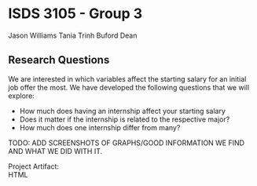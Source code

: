 # ISDS 3105 - Group 3 
Jason Williams
Tania Trinh
Buford Dean

## Research Questions  
We are interested in which variables affect the starting salary for an initial job offer the most. We have developed the following questions that we will explore:

- How much does having an internship affect your starting salary
- Does it matter if the internship is related to the respective major?
- How much does one internship differ from many? 


TODO: ADD SCREENSHOTS OF GRAPHS/GOOD INFORMATION WE FIND AND WHAT WE DID WITH IT. 


Project Artifact:  
HTML
